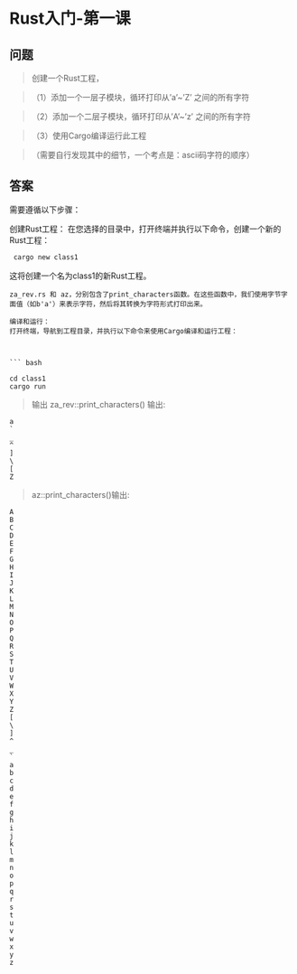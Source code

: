# Rust入门-第一课

## 问题
> 创建一个Rust工程，

>（1）添加一个一层子模块，循环打印从’a’~’Z’ 之间的所有字符

>（2）添加一个二层子模块，循环打印从’A’~’z’ 之间的所有字符

>（3）使用Cargo编译运行此工程

>（需要自行发现其中的细节，一个考点是：ascii码字符的顺序）

## 答案
需要遵循以下步骤：

创建Rust工程：
在您选择的目录中，打开终端并执行以下命令，创建一个新的Rust工程：


``` bash      
 cargo new class1
```
这将创建一个名为class1的新Rust工程。


```
za_rev.rs 和 az，分别包含了print_characters函数。在这些函数中，我们使用字节字面值（如b'a'）来表示字符，然后将其转换为字符形式打印出来。

编译和运行：
打开终端，导航到工程目录，并执行以下命令来使用Cargo编译和运行工程：


        
``` bash

cd class1
cargo run

```
>输出
> za_rev::print_characters() 输出:
```
a
`
_
^
]
\
[
Z

```

> az::print_characters()输出:
```
A
B
C
D
E
F
G
H
I
J
K
L
M
N
O
P
Q
R
S
T
U
V
W
X
Y
Z
[
\
]
^
_
`
a
b
c
d
e
f
g
h
i
j
k
l
m
n
o
p
q
r
s
t
u
v
w
x
y
z
```